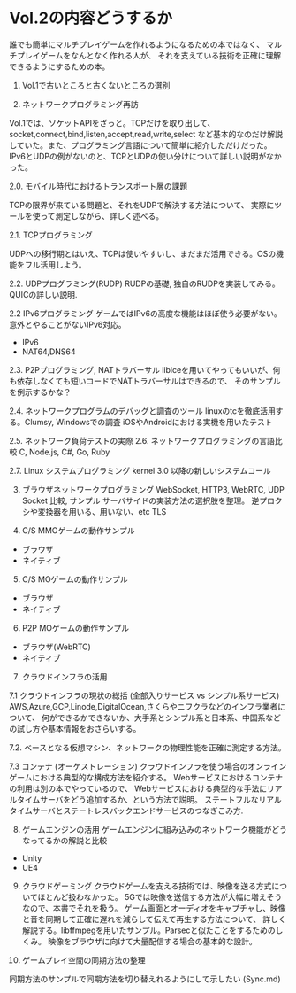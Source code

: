 # Vol.2の内容どうするか

誰でも簡単にマルチプレイゲームを作れるようになるための本ではなく、
マルチプレイゲームをなんとなく作れる人が、
それを支えている技術を正確に理解できるようにするための本。


1. Vol.1で古いところと古くないところの選別


2. ネットワークプログラミング再訪

Vol.1では、ソケットAPIをざっと。TCPだけを取り出して、socket,connect,bind,listen,accept,read,write,select
など基本的なのだけ解説していた。また、プログラミング言語について簡単に紹介しただけだった。
IPv6とUDPの例がないのと、TCPとUDPの使い分けについて詳しい説明がなかった。

2.0. モバイル時代におけるトランスポート層の課題

TCPの限界が来ている問題と、それをUDPで解決する方法について、
実際にツールを使って測定しながら、詳しく述べる。

2.1. TCPプログラミング

   UDPへの移行期とはいえ、TCPは使いやすいし、まだまだ活用できる。OSの機能をフル活用しよう。

2.2. UDPプログラミング(RUDP)
RUDPの基礎, 独自のRUDPを実装してみる。QUICの詳しい説明.

2.2 IPv6プログラミング
ゲームではIPv6の高度な機能はほぼ使う必要がない。意外とやることがないIPv6対応。
- IPv6
- NAT64,DNS64

2.3. P2Pプログラミング, NATトラバーサル
libiceを用いてやってもいいが、何も依存しなくても短いコードでNATトラバーサルはできるので、
そのサンプルを例示するかな？

2.4. ネットワークプログラムのデバッグと調査のツール
linuxのtcを徹底活用する。Clumsy, Windowsでの調査
iOSやAndroidにおける実機を用いたテスト


2.5. ネットワーク負荷テストの実際
2.6. ネットワークプログラミングの言語比較
C, Node.js, C#, Go, Ruby

2.7. Linux システムプログラミング
kernel 3.0 以降の新しいシステムコール

3. ブラウザネットワークプログラミング
WebSocket, HTTP3, WebRTC, UDP Socket 比較, サンプル
サーバサイドの実装方法の選択肢を整理。
逆プロクシや変換器を用いる、用いない、etc
TLS 

4. C/S MMOゲームの動作サンプル
- ブラウザ
- ネイティブ
5. C/S MOゲームの動作サンプル
- ブラウザ
- ネイティブ
6. P2P MOゲームの動作サンプル
- ブラウザ(WebRTC)
- ネイティブ


7. クラウドインフラの活用

7.1 クラウドインフラの現状の総括 (全部入りサービス vs シンプル系サービス)
AWS,Azure,GCP,Linode,DigitalOcean,さくらやニフクラなどのインフラ業者について、
何ができるかできないか、大手系とシンプル系と日本系、中国系などの試し方や基本情報をおさらいする。

7.2. ベースとなる仮想マシン、ネットワークの物理性能を正確に測定する方法。

7.3 コンテナ (オーケストレーション)
クラウドインフラを使う場合のオンラインゲームにおける典型的な構成方法を紹介する。
Webサービスにおけるコンテナの利用は別の本でやっているので、
Webサービスにおける典型的な手法にリアルタイムサーバをどう追加するか、という方法で説明。
ステートフルなリアルタイムサーバとステートレスバックエンドサービスのつなぎこみ方.


8. ゲームエンジンの活用
ゲームエンジンに組み込みのネットワーク機能がどうなってるかの解説と比較
- Unity
- UE4


9. クラウドゲーミング
クラウドゲームを支える技術では、映像を送る方式についてほとんど扱わなかった。
5Gでは映像を送信する方法が大幅に増えそうなので、本書でそれを扱う。
ゲーム画面とオーディオをキャプチャし、映像と音を同期して正確に遅れを減らして伝えて再生する方法について、
詳しく解説する。libffmpegを用いたサンプル。Parsecと似たことをするためのしくみ。
映像をブラウザに向けて大量配信する場合の基本的な設計。

10. ゲームプレイ空間の同期方法の整理

同期方法のサンプルで同期方法を切り替えれるようにして示したい (Sync.md)






